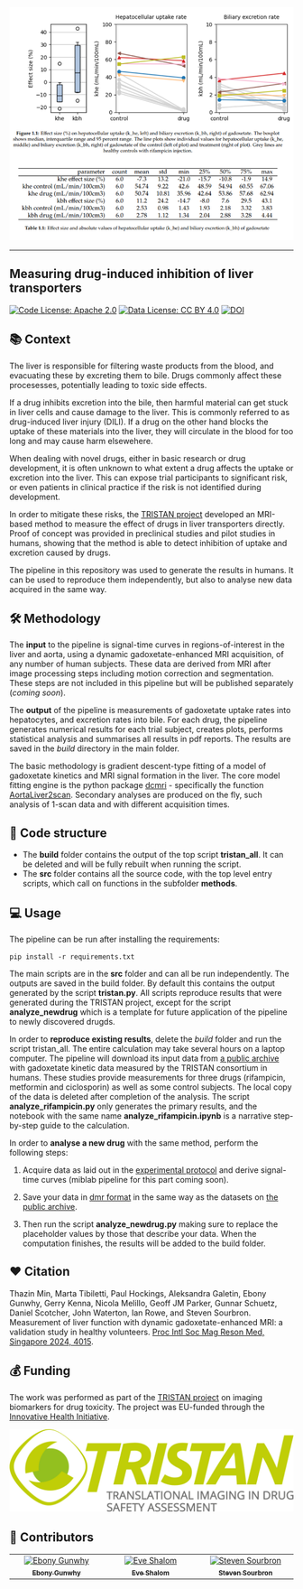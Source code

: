 ![example-result](_static/Result.png)

---

## Measuring drug-induced inhibition of liver transporters

[![Code License: Apache 2.0](https://img.shields.io/badge/License-Apache%202.0-blue.svg?style=flat-square&logo=apache&color=blue)](https://www.apache.org/licenses/LICENSE-2.0) [![Data License: CC BY 4.0](https://img.shields.io/badge/Data%20License-CC%20BY%204.0-lightgrey.svg)](https://creativecommons.org/licenses/by/4.0/) [![DOI](https://zenodo.org/badge/751048746.svg)](https://doi.org/10.5281/zenodo.15512550)


## 📚 Context 

The liver is responsible for filtering waste products from the blood, and evacuating these by excreting them to bile. Drugs commonly affect these procesesses, potentially leading to toxic side effects.

If a drug inhibits excretion into the bile, then harmful material can get stuck in liver cells and cause damage to the liver. This is commonly referred to as drug-induced liver injury (DILI). If a drug on the other hand blocks the uptake of these materials into the liver, they will circulate in the blood for too long and may cause harm elsewehere.

When dealing with novel drugs, either in basic research or drug development, it is often unknown to what extent a drug affects the uptake or excretion into the liver. This can expose trial participants to significant risk, or even patients in clinical practice if the risk is not identified during development.

In order to mitigate these risks, the [TRISTAN project](https://www.imi-tristan.eu/) developed an MRI-based method to measure the effect of drugs in liver transporters directly. Proof of concept was provided in preclinical studies and pilot studies in humans, showing that the method is able to detect inhibition of uptake and excretion caused by drugs. 

The pipeline in this repository was used to generate the results in humans. It can be used to reproduce them independently, but also to analyse new data acquired in the same way. 

## 🛠️ Methodology 

The **input** to the pipeline is signal-time curves in regions-of-interest in the liver and aorta, using a dynamic gadoxetate-enhanced MRI acquisition, of any number of human subjects. These data are derived from MRI after image processing steps including motion correction and segmentation. These steps are not included in this pipeline but will be published separately (*coming soon*).

The **output** of the pipeline is measurements of gadoxetate uptake rates into hepatocytes, and excretion rates into bile. For each drug, the pipeline generates numerical results for each trial subject, creates plots, performs statistical analysis and summarises all results in pdf reports. The results are saved in the *build* directory in the main folder. 

The basic methodology is gradient descent-type fitting of a model of gadoxetate kinetics and MRI signal formation in the liver. The core model fitting engine is the python package [dcmri](www.dcmri.org) - specifically the function [AortaLiver2scan](https://dcmri.org/api/dcmri.AortaLiver2scan.html). Secondary analyses are produced on the fly, such analysis of 1-scan data and with different acquisition times.

## 	📄 Code structure

* The **build** folder contains the output of the top script **tristan_all**. It can be deleted and will be fully rebuilt when running the script. 
* The **src** folder contains all the source code, with the top level entry scripts, which call on functions in the subfolder **methods**.

## 💻 Usage

The pipeline can be run after installing the requirements:

```console
pip install -r requirements.txt
```

The main scripts are in the **src** folder and can all be run independently. The outputs are saved in the build folder. By default this contains the output generated by the script **tristan.py**. All scripts reproduce results that were generated during the TRISTAN project, except for the script **analyze_newdrug** which is a template for future application of the pipeline to newly discovered drugds.

In order to **reproduce existing results**, delete the *build* folder and run the script tristan_all. The entire calculation may take several hours on a laptop computer. The pipeline will download its input data from [a public archive](https://zenodo.org/records/15301607) with gadoxetate kinetic data measured by the TRISTAN consortium in humans. These studies provide measurements for three drugs (rifampicin, metformin and ciclosporin) as well as some control subjects. The local copy of the data is deleted after completion of the analysis. The script **analyze_rifampicin.py** only generates the primary results, and the notebook with the same name **analyze_rifampicin.ipynb** is a narrative step-by-step guide to the calculation. 

In order to **analyse a new drug** with the same method, perform the following steps:

1. Acquire data as laid out in the [experimental protocol](https://archive.ismrm.org/2024/4015.html) and derive signal-time curves (miblab pipeline for this part coming soon).

2. Save your data in [dmr format](https://openmiblab.github.io/pydmr/format.html) in the same way as the datasets on [the public archive](https://zenodo.org/records/15301607).

3. Then run the script **analyze_newdrug.py** making sure to replace the placeholder values by those that describe your data. When the computation finishes, the results will be added to the build folder.



## ❤️ Citation 

Thazin Min, Marta Tibiletti, Paul Hockings, Aleksandra Galetin, Ebony Gunwhy, Gerry Kenna, Nicola Melillo, Geoff JM Parker, Gunnar Schuetz, Daniel Scotcher, John Waterton, Ian Rowe, and Steven Sourbron. Measurement of liver function with dynamic gadoxetate-enhanced MRI: a validation study in healthy volunteers. [Proc Intl Soc Mag Reson Med, Singapore 2024, 4015](https://archive.ismrm.org/2024/4015.html).

## 💰 Funding 

The work was performed as part of the [TRISTAN project](https://www.imi-tristan.eu/) on imaging biomarkers for drug toxicity. The project was EU-funded through the [Innovative Health Initiative](https://www.ihi.europa.eu/).

[![TRISTAN](_static/tristan-logo.jpg)](https://www.imi-tristan.eu/)

## 👥 Contributors

<!-- ALL-CONTRIBUTORS-LIST:START - Do not remove or modify this section -->
<!-- prettier-ignore-start -->
<!-- markdownlint-disable -->
<table>
  <tbody>
    <tr>
      <td align="center" valign="top" width="14.28%"><a href="https://github.com/EbonyGunwhy"><img src="https://avatars.githubusercontent.com/u/100941618?v=4" width="100px;" alt="Ebony Gunwhy"/><br /><sub><b>Ebony Gunwhy</b></sub></a><br /></td>
      <td align="center" valign="top" width="14.28%"><a href="https://github.com/EShalom"><img src="https://avatars.githubusercontent.com/u/79933818?v=4" width="100px;" alt="Eve Shalom"/><br /><sub><b>Eve Shalom</b></sub></a><br /></td>
      <td align="center" valign="top" width="14.28%"><a href="https://github.com/plaresmedima"><img src="https://avatars.githubusercontent.com/u/6051075?v=4" width="100px;" alt="Steven Sourbron"/><br /><sub><b>Steven Sourbron</b></sub></a><br /></td>
    </tr>
  </tbody>
</table>

<!-- markdownlint-restore -->
<!-- prettier-ignore-end -->

<!-- ALL-CONTRIBUTORS-LIST:END -->

